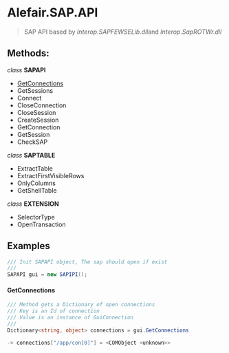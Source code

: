# Alefair.SAP.API

> SAP API based by *Interop.SAPFEWSELib.dll*and *Interop.SapROTWr.dll*

## Methods:

*class* **SAPAPI**
- [GetConnections](#GetConnections)
- GetSessions
- Connect
- CloseConnection
- CloseSession
- CreateSession
- GetConnection
- GetSession
- CheckSAP


*class* **SAPTABLE**
- ExtractTable
- ExtractFirstVisibleRows
- OnlyColumns
- GetShellTable


*class* **EXTENSION**
- SelectorType
- OpenTransaction


## Examples

```csharp
/// Init SAPAPI object, The sap should open if exist
///
SAPAPI gui = new SAPIPI();
```


#### GetConnections

```csharp
/// Method gets a Dictionary of open connections
/// Key is an Id of connection
/// Value is an instance of GuiConnection
///
Dictionary<string, object> connections = gui.GetConnections

-> connections["/app/con[0]"] = <COMObject <unknown>>
```
